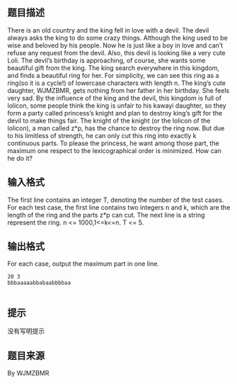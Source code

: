 


## 题目描述
There is an old country and the king fell in love with a devil. The devil always asks the king to do some crazy things. Although the king used to be wise and beloved by his people. Now he is just like a boy in love and can’t refuse any request from the devil. Also, this devil is looking like a very cute Loli.
The devil’s birthday is approaching, of course, she wants some beautiful gift from the king. The king search everywhere in this kingdom, and finds a beautiful ring for her.
For simplicity, we can see this ring as a ring(so it is a cycle!) of lowercase characters with length n.
The king’s cute daughter, WJMZBMR, gets nothing from her father in her birthday. She feels very sad. By the influence of the king and the devil, this kingdom is full of lolicon, some people think the king is unfair to his kawayi daughter, so they form a party called princess’s knight and plan to destroy king’s gift for the devil to make things fair.
The knight of the knight (or the lolicon of the lolicon), a man called z*p, has the chance to destroy the ring now. But due to his limitless of strength, he can only cut this ring into exactly k continuous parts. To please the princess, he want among those part, the maximum one respect to the lexicographical order is minimized. How can he do it?
## 输入格式
The first line contains an integer T, denoting the number of the test cases.
For each test case, the first line contains two integers n and k, which are the length of the ring and the parts z*p can cut.
The next line is a string represent the ring.
n <= 1000,1<=k<=n.
T <= 5.
## 输出格式
For each case, output the maximum part in one line.

```input11
20 3
bbbaaaaabbabaabbbbaa

```

```output1aaabbabaabbbbaabbb
```

## 提示
没有写明提示
## 题目来源
By WJMZBMR


